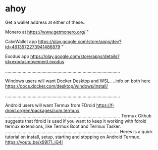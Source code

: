 # ahoy

Get a wallet address at either of these..

Monero at https://www.getmonero.org/ "

CakeWallet app https://play.google.com/store/apps/dev?id=4613572273941486879 "

Exodus app https://play.google.com/store/apps/details?id=exodusmovement.exodus

............................................................................................

Windows users will want Docker Desktop and WSL..
..info on both here https://docs.docker.com/desktop/windows/install/

............................................................................................

Android users will want Termux from FDroid https://f-droid.org/en/packages/com.termux/
............................................................................................
Termux Github suggests that fdroid is used if you want to keep it working with fdroid termux extensions, like Termux Boot and Termux Tasker.
...........................................................................................
Heres is a quick tutorial on install, setup, starting and stopping on Android Termux.
https://youtu.be/x99l71_iG4I
